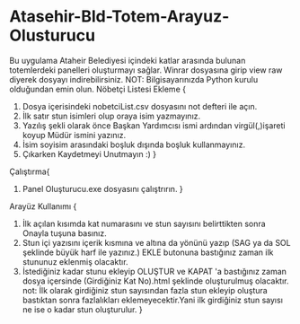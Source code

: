 # Atasehir-Bld-Totem-Arayuz-Olusturucu

Bu uygulama Ataheir Belediyesi içindeki katlar arasında bulunan totemlerdeki panelleri oluşturmayı sağlar.
Winrar dosyasına girip view raw diyerek dosyayı indirebilirsiniz.
NOT: Bilgisayarınızda Python kurulu olduğundan emin olun.
Nöbetçi Listesi Ekleme {
1) Dosya içerisindeki nobetciList.csv dosyasını not defteri ile açın.
2) İlk satır stun isimleri olup oraya isim yazmayınız.
3) Yazılış şekli olarak önce Başkan Yardımcısı ismi ardından virgül(,)işareti koyup Müdür ismini yazınız.
4) İsim soyisim arasındaki boşluk dışında boşluk kullanmayınız.
5) Çıkarken Kaydetmeyi Unutmayın :)
}

Çalıştırma{
1) Panel Oluşturucu.exe dosyasını çalıştrırın.
}

Arayüz Kullanımı {
1) İlk açılan kısımda kat numarasını ve stun sayısını belirttikten sonra Onayla tuşuna basınız.
2) Stun içi yazısını içerik kısmına ve altına da yönünü yazıp (SAG ya da SOL şeklinde büyük harf ile yazınız.) EKLE butonuna bastığınız zaman ilk stununuz eklenmiş olacaktır.
3) İstediğiniz kadar stunu ekleyip OLUŞTUR ve KAPAT 'a bastığınız zaman dosya içersinde (Girdiğiniz Kat No).html şeklinde oluşturulmuş olacaktır.
not: İlk olarak girdiğiniz stun sayısından fazla stun ekleyip oluştura bastıktan sonra fazlalıkları eklemeyecektir.Yani ilk girdiğiniz stun sayısı ne ise o kadar stun oluşturulur.
}
